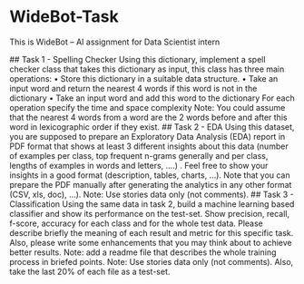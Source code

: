 # WideBot-Task
<p>
  This is WideBot – AI assignment for Data Scientist intern
  
</p>
## Task 1 - Spelling Checker
<paragraph> Using this dictionary, implement a spell checker class that takes this dictionary as input, this
class has three main operations:
• Store this dictionary in a suitable data structure.
• Take an input word and return the nearest 4 words if this word is not in the dictionary
• Take an input word and add this word to the dictionary
For each operation specify the time and space complexity
Note: You could assume that the nearest 4 words from a word are the 2 words before and
after this word in lexicographic order if they exist. </paragraph>
## Task 2 - EDA
<paragraph> Using this dataset, you are supposed to prepare an Exploratory Data Analysis (EDA) report
in PDF format that shows at least 3 different insights about this data (number of examples
per class, top frequent n-grams generally and per class, lengths of examples in words and
letters, ….) . Feel free to show your insights in a good format (description, tables, charts,
…).
Note that you can prepare the PDF manually after generating the analytics in any other
format (CSV, xls, doc), …).
Note: Use stories data only (not comments). </paragraph>
## Task 3 - Classification
<paragraph> Using the same data in task 2, build a machine learning based classifier and show its
performance on the test-set. Show precision, recall, f-score, accuracy for each class and for
the whole test data. Please describe briefly the meaning of each result and metric for this
specific task. Also, please write some enhancements that you may think about to achieve
better results.
Note: add a readme file that describes the whole training process in briefed points. Note:
Use stories data only (not comments). Also, take the last 20% of each file as a test-set. </paragraph>
